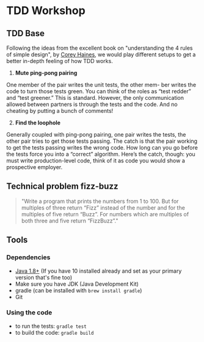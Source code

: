 # TDD Workshop

## TDD Base

Following the ideas from the excellent book on "understanding the 4 rules of simple design", by [Corey Haines](https://leanpub.com/4rulesofsimpledesign), we would play different setups to get a better in-depth feeling of how TDD works.

1. **Mute ping-pong pairing**

One member of the pair writes the unit tests, the other mem- ber writes the code to turn those tests green. You can think of the roles as “test redder” and “test greener.” This is standard. However, the only communication allowed between partners is through the tests and the code. And no cheating by putting a bunch of comments!

2. **Find the loophole**

Generally coupled with ping-pong pairing, one pair writes the tests, the other pair tries to get those tests passing. The catch is that the pair working to get the tests passing writes the wrong code. How long can you go before the tests force you into a “correct” algorithm. Here’s the catch, though: you must write production-level code, think of it as code you would show a prospective employer.

## Technical problem fizz-buzz

>"Write a program that prints the numbers from 1 to 100. But for multiples of three return “Fizz” instead of the number and for the multiples of five return “Buzz”. For numbers which are multiples of both three and five return “FizzBuzz”."

## Tools

### Dependencies

* [Java 1.8+](https://java.com/en/download/mac_download.jsp) (If you have 10 installed already and set as your primary version that's fine too)
* Make sure you have JDK (Java Development Kit)
* gradle (can be installed with `brew install gradle`)
* Git

### Using the code

* to run the tests: `gradle test`
* to build the code: `gradle build`

